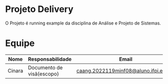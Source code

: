 # Projeto Delivery

O Projeto é running example da disciplina de Análise e Projeto de Sistemas.

# Equipe

| Nome  |       Responsabilidade    |                  Email                |    Github    |
| ----- | ------------------------- | ------------------------------------- | ------------ |
| Cinara  | Documento de visã(escopo) | caang.2022119minf08@aluno.ifpi.edu.br | Cinara  |
